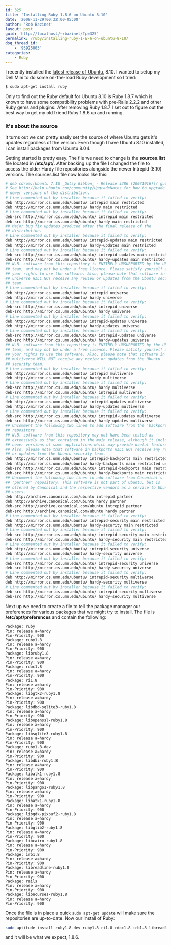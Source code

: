 ```yaml
---
id: 325
title: 'Installing Ruby 1.8.6 on Ubuntu 8.10'
date: '2008-11-29T00:32:00-05:00'
author: 'Rob Bazinet'
layout: post
guid: 'http://localhost/~rbazinet/?p=325'
permalink: /ruby/installing-ruby-1-8-6-on-ubuntu-8-10/
dsq_thread_id:
    - '95925003'
categories:
    - Ruby
---
```


I recently installed the [latest release of Ubuntu](http://www.ubuntu.com/getubuntu/download), 8.10. I wanted to setup my Dell Mini to do some on-the-road Ruby development so I tried:

```bash
$ sudo apt-get install ruby
```

Only to find out the Ruby default for Ubuntu 8.10 is Ruby 1.8.7 which is known to have some compatibility problems with pre-Rails 2.2.2 and other Ruby gems and plugins. After removing Ruby 1.8.7 I set out to figure out the best way to get my old friend Ruby 1.8.6 up and running.

### It's about the source

It turns out we can pretty easily set the source of where Ubuntu gets it's updates regardless of the version. Even though I have Ubuntu 8.10 installed, I can install packages from Ubuntu 8.04.

Getting started is pretty easy. The file we need to change is the **sources.list** file located in **/etc/apt/**. After backing up the file I changed the file to access the older Hardy file repositories alongside the newer Intrepid (8.10) versions. The sources.list file now looks like this:

```bash
# deb cdrom:[Ubuntu 7.10 _Gutsy Gibbon_ - Release i386 (20071016)]/ gutsy main restricted
# See http://help.ubuntu.com/community/UpgradeNotes for how to upgrade to
# newer versions of the distribution.
# Line commented out by installer because it failed to verify:
deb http://mirror.cs.umn.edu/ubuntu/ intrepid main restricted
deb http://mirror.cs.umn.edu/ubuntu/ hardy main restricted
# Line commented out by installer because it failed to verify:
deb-src http://mirror.cs.umn.edu/ubuntu/ intrepid main restricted
deb-src http://mirror.cs.umn.edu/ubuntu/ hardy main restricted
## Major bug fix updates produced after the final release of the
## distribution.
# Line commented out by installer because it failed to verify:
deb http://mirror.cs.umn.edu/ubuntu/ intrepid-updates main restricted
deb http://mirror.cs.umn.edu/ubuntu/ hardy-updates main restricted
# Line commented out by installer because it failed to verify:
deb-src http://mirror.cs.umn.edu/ubuntu/ intrepid-updates main restricted
deb-src http://mirror.cs.umn.edu/ubuntu/ hardy-updates main restricted
## N.B. software from this repository is ENTIRELY UNSUPPORTED by the Ubuntu
## team, and may not be under a free licence. Please satisfy yourself as to
## your rights to use the software. Also, please note that software in
## universe WILL NOT receive any review or updates from the Ubuntu security
## team.
# Line commented out by installer because it failed to verify:
deb http://mirror.cs.umn.edu/ubuntu/ intrepid universe
deb http://mirror.cs.umn.edu/ubuntu/ hardy universe
# Line commented out by installer because it failed to verify:
deb-src http://mirror.cs.umn.edu/ubuntu/ intrepid universe
deb-src http://mirror.cs.umn.edu/ubuntu/ hardy universe
# Line commented out by installer because it failed to verify:
deb http://mirror.cs.umn.edu/ubuntu/ intrepid-updates universe
deb http://mirror.cs.umn.edu/ubuntu/ hardy-updates universe
# Line commented out by installer because it failed to verify:
deb-src http://mirror.cs.umn.edu/ubuntu/ intrepid-updates universe
deb-src http://mirror.cs.umn.edu/ubuntu/ hardy-updates universe
## N.B. software from this repository is ENTIRELY UNSUPPORTED by the Ubuntu 
## team, and may not be under a free licence. Please satisfy yourself as to 
## your rights to use the software. Also, please note that software in 
## multiverse WILL NOT receive any review or updates from the Ubuntu
## security team.
# Line commented out by installer because it failed to verify:
deb http://mirror.cs.umn.edu/ubuntu/ intrepid multiverse
deb http://mirror.cs.umn.edu/ubuntu/ hardy multiverse
# Line commented out by installer because it failed to verify:
deb-src http://mirror.cs.umn.edu/ubuntu/ hardy multiverse
deb-src http://mirror.cs.umn.edu/ubuntu/ intrepid multiverse
# Line commented out by installer because it failed to verify:
deb http://mirror.cs.umn.edu/ubuntu/ intrepid-updates multiverse
deb http://mirror.cs.umn.edu/ubuntu/ hardy-updates multiverse
# Line commented out by installer because it failed to verify:
deb-src http://mirror.cs.umn.edu/ubuntu/ intrepid-updates multiverse
deb-src http://mirror.cs.umn.edu/ubuntu/ hardy-updates multiverse
## Uncomment the following two lines to add software from the 'backports'
## repository.
## N.B. software from this repository may not have been tested as
## extensively as that contained in the main release, although it includes
## newer versions of some applications which may provide useful features.
## Also, please note that software in backports WILL NOT receive any review
## or updates from the Ubuntu security team.
deb http://mirror.cs.umn.edu/ubuntu/ intrepid-backports main restricted universe multiverse
deb http://mirror.cs.umn.edu/ubuntu/ hardy-backports main restricted universe multiverse
deb-src http://mirror.cs.umn.edu/ubuntu/ intrepid-backports main restricted universe multiverse
deb-src http://mirror.cs.umn.edu/ubuntu/ hardy-backports main restricted universe multiverse
## Uncomment the following two lines to add software from Canonical's
## 'partner' repository. This software is not part of Ubuntu, but is
## offered by Canonical and the respective vendors as a service to Ubuntu
## users.
deb http://archive.canonical.com/ubuntu intrepid partner
deb http://archive.canonical.com/ubuntu hardy partner
deb-src http://archive.canonical.com/ubuntu intrepid partner
deb-src http://archive.canonical.com/ubuntu hardy partner
# Line commented out by installer because it failed to verify:
deb http://mirror.cs.umn.edu/ubuntu/ intrepid-security main restricted
deb http://mirror.cs.umn.edu/ubuntu/ hardy-security main restricted
# Line commented out by installer because it failed to verify:
deb-src http://mirror.cs.umn.edu/ubuntu/ intrepid-security main restricted
deb-src http://mirror.cs.umn.edu/ubuntu/ hardy-security main restricted
# Line commented out by installer because it failed to verify:
deb http://mirror.cs.umn.edu/ubuntu/ intrepid-security universe
deb http://mirror.cs.umn.edu/ubuntu/ hardy-security universe
# Line commented out by installer because it failed to verify:
deb-src http://mirror.cs.umn.edu/ubuntu/ intrepid-security universe
deb-src http://mirror.cs.umn.edu/ubuntu/ hardy-security universe
# Line commented out by installer because it failed to verify:
deb http://mirror.cs.umn.edu/ubuntu/ intrepid-security multiverse
deb http://mirror.cs.umn.edu/ubuntu/ hardy-security multiverse
# Line commented out by installer because it failed to verify:
deb-src http://mirror.cs.umn.edu/ubuntu/ intrepid-security multiverse
deb-src http://mirror.cs.umn.edu/ubuntu/ hardy-security multiverse
```

Next up we need to create a file to tell the package manager our preferences for various packages that we might try to install. The file is **/etc/apt/preferences** and contain the following:

```
Package: ruby
Pin: release a=hardy
Pin-Priority: 900
Package: ruby1.8
Pin: release a=hardy
Pin-Priority: 900
Package: libruby1.8
Pin: release a=hardy
Pin-Priority: 900
Package: rdoc1.8
Pin: release a=hardy
Pin-Priority: 900
Package: ri1.8
Pin: release a=hardy
Pin-Priority: 900
Package: libgtk2-ruby1.8
Pin: release a=hardy
Pin-Priority: 900
Package: libdbd-sqlite3-ruby1.8
Pin: release a=hardy
Pin-Priority: 900
Package: libopenssl-ruby1.8
Pin: release a=hardy
Pin-Priority: 900
Package: libsqlite3-ruby1.8
Pin: release a=hardy
Pin-Priority: 900
Package: ruby1.8-dev
Pin: release a=hardy
Pin-Priority: 900
Package: libdbi-ruby1.8
Pin: release a=hardy
Pin-Priority: 900
Package: libatk1-ruby1.8
Pin: release a=hardy
Pin-Priority: 900
Package: libpango1-ruby1.8
Pin: release a=hardy
Pin-Priority: 900
Package: libatk1-ruby1.8
Pin: release a=hardy
Pin-Priority: 900
Package: libgdk-pixbuf2-ruby1.8
Pin: release a=hardy
Pin-Priority: 900
Package: libglib2-ruby1.8
Pin: release a=hardy
Pin-Priority: 900
Package: libcairo-ruby1.8
Pin: release a=hardy
Pin-Priority: 900
Package: irb1.8
Pin: release a=hardy
Pin-Priority: 900
Package: libreadline-ruby1.8
Pin: release a=hardy
Pin-Priority: 900
Package: rails
Pin: release a=hardy
Pin-Priority: 900
Package: libncurses-ruby1.8
Pin: release a=hardy
Pin-Priority: 900
```

Once the file is in place a quick `sudo apt-get update` will make sure the repositories are up-to-date. Now our install of Ruby:

```bash
sudo aptitude install ruby1.8-dev ruby1.8 ri1.8 rdoc1.8 irb1.8 libreadline-ruby1.8 libruby1.8 libopenssl-ruby sqlite3 libsqlite3-ruby1.8
```

and it will be what we expect, 1.8.6.